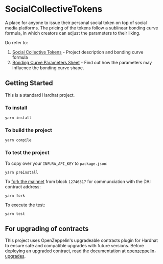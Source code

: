 # SocialCollectiveTokens
A place for anyone to issue their personal social token on top of social media platforms. The pricing of the tokens follow a sublinear bonding curve formula, in which creators can adjust the parameters to their liking.

Do refer to:
1. [Social Collective Tokens](https://docs.google.com/document/d/1AcN1t_zBS_YuC_4f_b9B4m4NJ1lhGmWfnXrj0aPYeCo/edit?usp=sharing) - Project description and bonding curve formula
2. [Bonding Curve Parameters Sheet](https://docs.google.com/spreadsheets/d/17SsEZZDaxI6TUptftiDISpwWudkinwnRn_MhqoONcp4/edit?usp=sharing) - Find out how the parameters may influence the bonding curve shape.

## Getting Started
This is a standard Hardhat project. 

### To install
```
yarn install
```

### To build the project
```
yarn compile
```

### To test the project
To copy over your `INFURA_API_KEY` to `package.json`:
```
yarn preinstall
```
To [fork the mainnet](https://hardhat.org/guides/mainnet-forking.html) from block `12746317` for communciation with the DAI contract address:
```
yarn fork
```
To execute the test:
```
yarn test
```

## For upgrading of contracts
This project uses OpenZeppelin's upgradeable contracts plugin for Hardhat to ensure safe and compatible upgrades with future versions. Before deploying an upgraded contract, read the documentation at [openzeppelin-upgrades](https://github.com/OpenZeppelin/openzeppelin-upgrades).